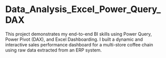# Data_Analysis_Excel_Power_Query_DAX
This project demonstrates my end-to-end BI skills using Power Query, Power Pivot (DAX), and Excel Dashboarding. I built a dynamic and interactive sales performance dashboard for a multi-store coffee chain using raw data extracted from an ERP system.
